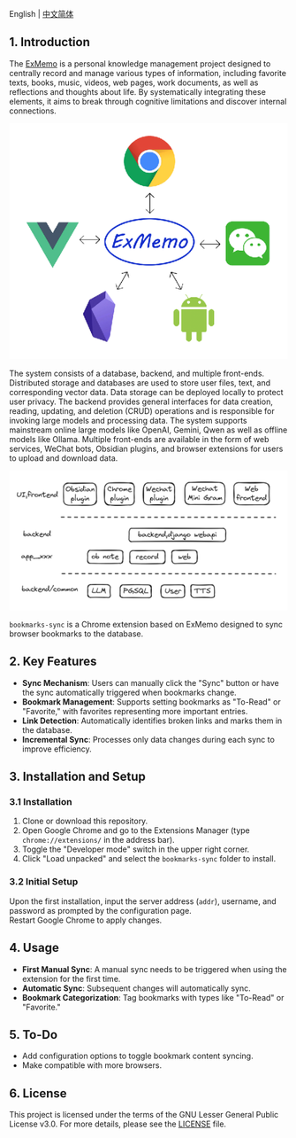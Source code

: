 English | [中文简体](./README_cn.md)

## 1. Introduction

The [ExMemo](https://github.com/ExMemo/exmemo.git) is a personal knowledge management project designed to centrally record and manage various types of information, including favorite texts, books, music, videos, web pages, work documents, as well as reflections and thoughts about life. By systematically integrating these elements, it aims to break through cognitive limitations and discover internal connections.

![](./images/img1.png)

The system consists of a database, backend, and multiple front-ends. Distributed storage and databases are used to store user files, text, and corresponding vector data. Data storage can be deployed locally to protect user privacy. The backend provides general interfaces for data creation, reading, updating, and deletion (CRUD) operations and is responsible for invoking large models and processing data. The system supports mainstream online large models like OpenAI, Gemini, Qwen as well as offline models like Ollama. Multiple front-ends are available in the form of web services, WeChat bots, Obsidian plugins, and browser extensions for users to upload and download data.

![](./images/img2.png)

`bookmarks-sync` is a Chrome extension based on ExMemo designed to sync browser bookmarks to the database.

## 2. Key Features

- **Sync Mechanism**: Users can manually click the "Sync" button or have the sync automatically triggered when bookmarks change.
- **Bookmark Management**: Supports setting bookmarks as "To-Read" or "Favorite," with favorites representing more important entries.
- **Link Detection**: Automatically identifies broken links and marks them in the database.
- **Incremental Sync**: Processes only data changes during each sync to improve efficiency.

## 3. Installation and Setup

### 3.1 Installation

1. Clone or download this repository.
2. Open Google Chrome and go to the Extensions Manager (type `chrome://extensions/` in the address bar).
3. Toggle the "Developer mode" switch in the upper right corner.
4. Click "Load unpacked" and select the `bookmarks-sync` folder to install.

### 3.2 Initial Setup

Upon the first installation, input the server address (`addr`), username, and password as prompted by the configuration page.  
Restart Google Chrome to apply changes.

## 4. Usage

- **First Manual Sync**: A manual sync needs to be triggered when using the extension for the first time.
- **Automatic Sync**: Subsequent changes will automatically sync.
- **Bookmark Categorization**: Tag bookmarks with types like "To-Read" or "Favorite."

## 5. To-Do

- Add configuration options to toggle bookmark content syncing.
- Make compatible with more browsers.

## 6. License

This project is licensed under the terms of the GNU Lesser General Public License v3.0. For more details, please see the [LICENSE](./LICENSE) file.